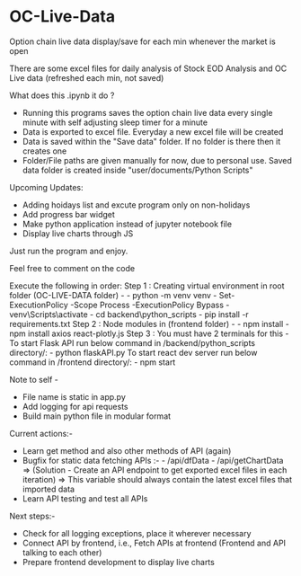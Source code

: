 # OC-Live-Data
Option chain live data display/save for each min whenever the market is open

There are some excel files for daily analysis of Stock EOD Analysis and OC Live data (refreshed each min, not saved)

What does this .ipynb it do ?
- Running this programs saves the option chain live data every single minute with self adjusting sleep timer for a minute
- Data is exported to excel file. Everyday a new excel file will be created
- Data is saved within the "Save data" folder. If no folder is there then it creates one
- Folder/File paths are given manually for now, due to personal use. Saved data folder is created inside "user/documents/Python Scripts"


Upcoming Updates:
- Adding hoidays list and excute program only on non-holidays
- Add progress bar widget
- Make python application instead of jupyter notebook file
- Display live charts through JS


Just run the program and enjoy.

Feel free to comment on the code



Execute the following in order:
    Step 1 : Creating virtual environment in root folder (OC-LIVE-DATA folder) -
        - python -m venv venv
        - Set-ExecutionPolicy -Scope Process -ExecutionPolicy Bypass
        - venv\Scripts\activate
        - cd backend\python_scripts
        - pip install -r requirements.txt
    Step 2 : Node modules in (frontend folder) -
        - npm install
        - npm install axios react-plotly.js
    Step 3 : You must have 2 terminals for this -
        To start Flask API run below command in /backend/python_scripts directory/:
            - python flaskAPI.py 
        To start react dev server run below command in /frontend directory/:
            - npm start
    

Note to self -
- File name is static in app.py
- Add logging for api requests
- Build main python file in modular format


Current actions:-
- Learn get method and also other methods of API (again)
- Bugfix for static data fetching APIs :- 
        - /api/dfData
        - /api/getChartData
    => (Solution - Create an API endpoint to get exported excel files in each iteration)
        => This variable should always contain the latest excel files that imported data
- Learn API testing and test all APIs


Next steps:-
- Check for all logging exceptions, place it wherever necessary
- Connect API by frontend, i.e., Fetch APIs at frontend (Frontend and API talking to each other)
- Prepare frontend development to display live charts
    

    
